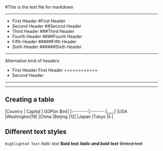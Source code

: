#This is the test file for markdown
___
* First Header
#First Header
* Second Header
##Second Header
* Third Header
###Third Header
* Fourth Header
####Fourth Header
* Fifth Header
#####Fifth Header
* Sixth Header
######Sixth Header
___
Alternative kind of headers
* First Header
First Header
============
* Second Header
_______________
***
## Creating a table
|Country  | Capital | GDP(in $tn)|
|:--------|:-------:|___:|
|USA      |Washington|19|
|China    |Beijing    |12|
|Japan    |Tokyo      |5  |

## Different text styles
`Highlighted Text`
*Italic text*
**Bold text**
**_Italic and bold text_**
~~Striked text~~


